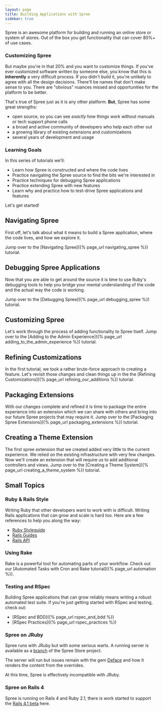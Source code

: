 ```yaml
---
layout: page
title: Building Applications with Spree
sidebar: true
---
```


Spree is an awesome platform for building and running an online store or system of stores. Out of the box you get functionality that can cover 80%+ of use cases.

### Customizing Spree

But maybe you're in that 20% and you want to customize things. If you've ever customized software written by someone else, you know that this is **inherently** a very difficult process. If you didn't build it, you're unlikely to agree with all the design decisions. There'll be names that don't make sense to you. There are "obvious" nuances missed and opportunities for the platform to be better.

That's true of Spree just as it is any other platform. **But**, Spree has some great strengths:

* open source, so you can see *exactly* how things work without manuals or tech support phone calls
* a broad and active community of developers who help each other out
* a growing library of existing extensions and customizations
* several years of development and usage

### Learning Goals

In this series of tutorials we'll:

* Learn how Spree is constructed and where the code lives
* Practice navigating the Spree source to find the bits we're interested in
* Practice techniques for debugging Spree applications
* Practice extending Spree with new features
* Learn why and practice how to test-drive Spree applications and features

Let's get started!

## Navigating Spree

First off, let's talk about what it means to build a Spree application, where the code lives, and how we explore it.

Jump over to the [Navigating Spree]({% page_url navigating_spree %}) tutorial.

## Debugging Spree Applications

Now that you are able to get around the source it is time to use Ruby's
debugging tools to help you bridge your mental understanding of the code and
the actual way the code is working.

Jump over to the [Debugging Spree]({% page_url debugging_spree %}) tutorial.

## Customizing Spree

Let's work through the process of adding functionality to Spree itself. Jump over to the [Adding to the Admin Experience]({% page_url adding_to_the_admin_experience %}) tutorial.

## Refining Customizations

In the first tutorial, we took a rather brute-force approach to creating a feature. Let's revisit those changes and clean things up in the the [Refining Customizations]({% page_url refining_our_additions %}) tutorial.

## Packaging Extensions

With our changes complete and refined it is time to package the entire
experience into an extension which we can share with others and bring into our
future Spree projects that may require it. Jump over to the [Packaging Spree Extensions]({% page_url packaging_extensions %}) tutorial.

## Creating a Theme Extension

The first spree extension that we created added very little to the current
experience. We relied on the existing infrastructure with very few changes.
Now we'll create an extension that will require us to add additional
controllers and views. Jump over to the [Creating a Theme System]({% page_url creating_a_theme_system %}) tutorial.

## Small Topics

### Ruby & Rails Style

Writing Ruby that other developers want to work with is difficult. Writing Rails applications that can grow and scale is hard too. Here are a few references to help you along the way:

* [Ruby Styleguide](https://github.com/styleguide/ruby)
* [Rails Guides](http://guides.rubyonrails.org/v3.2.13/)
* [Rails API](http://api.rubyonrails.org/v3.2.13/)

### Using Rake

Rake is a powerful tool for automating parts of your workflow. Check out our [Automated Tasks with Cron and Rake tutorial]({% page_url automation %}).

### Testing and RSpec

Building Spree applications that can grow reliably means writing a robust automated test suite. If you're just getting started with RSpec and testing, check out:

* [RSpec and BDD]({% page_url rspec_and_bdd %})
* [RSpec Practices]({% page_url rspec_practices %})

### Spree on JRuby

Spree runs with JRuby but with some serious warts. A running server is available
as a [branch](https://github.com/JumpstartLab/SpreeStore/tree/jruby) of the
Spree Store project.

The server will run but issues remain with the gem
[Deface](https://github.com/spree/deface) and how it renders the content from
the overrides.

At this time, Spree is effectively incompatible with JRuby.

### Spree on Rails 4

Spree is running on Rails 4 and Ruby 2.1, there is work started to support the [Rails 4.1 beta](https://github.com/spree/spree/tree/rails-4.1.0) here.
